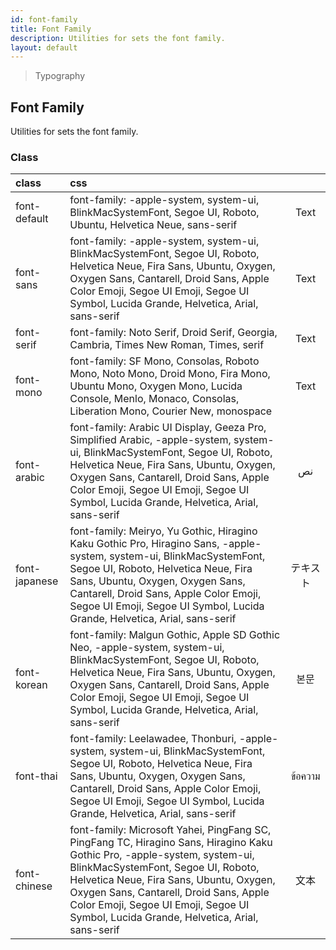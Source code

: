 ```yaml
---
id: font-family
title: Font Family
description: Utilities for sets the font family.
layout: default
---
```


> Typography

## Font Family

Utilities for sets the font family.

### Class

| <span class="px-3 py-1 text-white bg-charcoal-100 rounded-full">class</span> | <span class="px-3 py-1 text-white bg-charcoal-100 rounded-full">css</span> | |
|:--|:--|:-:|
| font-default | <y class="text-sm">font-family: -apple-system, system-ui, BlinkMacSystemFont, Segoe UI, Roboto, Ubuntu, Helvetica Neue, sans-serif</y> | <y class="px-2 text-lg font-default bg-white">Text</y> |
| font-sans | <y class="text-sm">font-family: -apple-system, system-ui, BlinkMacSystemFont, Segoe UI, Roboto, Helvetica Neue, Fira Sans, Ubuntu, Oxygen, Oxygen Sans, Cantarell, Droid Sans, Apple Color Emoji, Segoe UI Emoji, Segoe UI Symbol, Lucida Grande, Helvetica, Arial, sans-serif</y> | <y class="px-2 text-lg font-sans bg-white">Text</y> |
| font-serif | <y class="text-sm">font-family: Noto Serif, Droid Serif, Georgia, Cambria, Times New Roman, Times, serif</y> | <y class="px-2 text-lg font-serif bg-white">Text</y> |
| font-mono | <y class="text-sm">font-family: SF Mono, Consolas, Roboto Mono, Noto Mono, Droid Mono, Fira Mono, Ubuntu Mono, Oxygen Mono, Lucida Console, Menlo, Monaco, Consolas, Liberation Mono, Courier New, monospace</y> | <y class="px-2 text-lg font-mono bg-white">Text</y> |
| font-arabic | <y class="text-sm">font-family: Arabic UI Display, Geeza Pro, Simplified Arabic, -apple-system, system-ui, BlinkMacSystemFont, Segoe UI, Roboto, Helvetica Neue, Fira Sans, Ubuntu, Oxygen, Oxygen Sans, Cantarell, Droid Sans, Apple Color Emoji, Segoe UI Emoji, Segoe UI Symbol, Lucida Grande, Helvetica, Arial, sans-serif</y> | <y class="px-2 text-lg font-arabic bg-white">نص</y> |
| font-japanese | <y class="text-sm">font-family: Meiryo, Yu Gothic, Hiragino Kaku Gothic Pro, Hiragino Sans, -apple-system, system-ui, BlinkMacSystemFont, Segoe UI, Roboto, Helvetica Neue, Fira Sans, Ubuntu, Oxygen, Oxygen Sans, Cantarell, Droid Sans, Apple Color Emoji, Segoe UI Emoji, Segoe UI Symbol, Lucida Grande, Helvetica, Arial, sans-serif</y> | <y class="px-2 text-lg font-japanese bg-white">テキスト</y> |
| font-korean | <y class="text-sm">font-family: Malgun Gothic, Apple SD Gothic Neo, -apple-system, system-ui, BlinkMacSystemFont, Segoe UI, Roboto, Helvetica Neue, Fira Sans, Ubuntu, Oxygen, Oxygen Sans, Cantarell, Droid Sans, Apple Color Emoji, Segoe UI Emoji, Segoe UI Symbol, Lucida Grande, Helvetica, Arial, sans-serif</y> | <y class="px-2 text-lg font-korean bg-white">본문</y> |
| font-thai | <y class="text-sm">font-family: Leelawadee, Thonburi, -apple-system, system-ui, BlinkMacSystemFont, Segoe UI, Roboto, Helvetica Neue, Fira Sans, Ubuntu, Oxygen, Oxygen Sans, Cantarell, Droid Sans, Apple Color Emoji, Segoe UI Emoji, Segoe UI Symbol, Lucida Grande, Helvetica, Arial, sans-serif</y> | <y class="px-2 text-lg font-thai bg-white">ข้อความ</y> |
| font-chinese | <y class="text-sm">font-family: Microsoft Yahei, PingFang SC, PingFang TC, Hiragino Sans, Hiragino Kaku Gothic Pro, -apple-system, system-ui, BlinkMacSystemFont, Segoe UI, Roboto, Helvetica Neue, Fira Sans, Ubuntu, Oxygen, Oxygen Sans, Cantarell, Droid Sans, Apple Color Emoji, Segoe UI Emoji, Segoe UI Symbol, Lucida Grande, Helvetica, Arial, sans-serif</y> | <y class="px-2 text-lg font-chinese bg-white">文本</y> |

